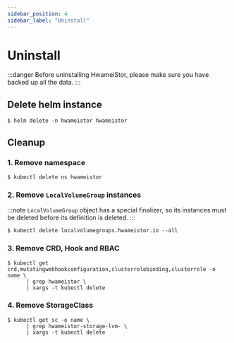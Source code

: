 ```yaml
---
sidebar_position: 4
sidebar_label: "Uninstall"
---
```


# Uninstall

:::danger
Before uninstalling HwameiStor, please make sure you have backed up all the data.
:::

## Delete helm instance

```console
$ helm delete -n hwameistor hwameistor
```

## Cleanup

### 1. Remove namespace

```console
$ kubectl delete ns hwameistor
```

### 2. Remove `LocalVolumeGroup` instances
   
:::note
   `LocalVolumeGroup` object has a special finalizer, so its instances must be deleted before its definition is deleted.
:::

```console
$ kubectl delete localvolumegroups.hwameistor.io --all
```

### 3. Remove CRD, Hook and RBAC

```console
$ kubectl get crd,mutatingwebhookconfiguration,clusterrolebinding,clusterrole -o name \
      | grep hwameistor \
      | xargs -t kubectl delete
```

### 4. Remove StorageClass

```console
$ kubectl get sc -o name \
      | grep hwameistor-storage-lvm- \
      | xargs -t kubectl delete
```
